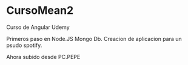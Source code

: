 # CursoMean2
Curso de Angular Udemy

Primeros paso en Node.JS Mongo Db. Creacion de aplicacion para un psudo spotify.

Ahora subido desde PC.PEPE
